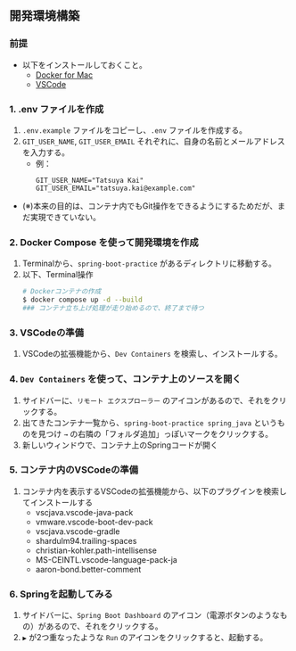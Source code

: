 ## 開発環境構築
### 前提
- 以下をインストールしておくこと。
  - [Docker for Mac](https://docs.docker.com/desktop/install/mac-install/)
  - [VSCode](https://code.visualstudio.com/download)

### 1. .env ファイルを作成
1. `.env.example` ファイルをコピーし、`.env` ファイルを作成する。
2. `GIT_USER_NAME`, `GIT_USER_EMAIL` それぞれに、自身の名前とメールアドレスを入力する。
    - 例：
      ```
      GIT_USER_NAME="Tatsuya Kai"
      GIT_USER_EMAIL="tatsuya.kai@example.com"
      ```
- (※)本来の目的は、コンテナ内でもGit操作をできるようにするためだが、まだ実現できていない。

### 2. Docker Compose を使って開発環境を作成
1. Terminalから、`spring-boot-practice` があるディレクトリに移動する。
2. 以下、Terminal操作
    ```bash
    # Dockerコンテナの作成
    $ docker compose up -d --build
    ### コンテナ立ち上げ処理が走り始めるので、終了まで待つ
    ```

### 3. VSCodeの準備
1. VSCodeの拡張機能から、`Dev Containers` を検索し、インストールする。

### 4. `Dev Containers` を使って、コンテナ上のソースを開く
1. サイドバーに、`リモート エクスプローラー` のアイコンがあるので、それをクリックする。
2. 出てきたコンテナ一覧から、`spring-boot-practice spring_java` というものを見つけ `→` の右隣の「フォルダ追加」っぽいマークをクリックする。
3. 新しいウィンドウで、コンテナ上のSpringコードが開く

### 5. コンテナ内のVSCodeの準備
1. コンテナ内を表示するVSCodeの拡張機能から、以下のプラグインを検索してインストールする
   - vscjava.vscode-java-pack
   - vmware.vscode-boot-dev-pack
   - vscjava.vscode-gradle
   - shardulm94.trailing-spaces
   - christian-kohler.path-intellisense
   - MS-CEINTL.vscode-language-pack-ja
   - aaron-bond.better-comment

### 6. Springを起動してみる
1. サイドバーに、`Spring Boot Dashboard` のアイコン（電源ボタンのようなもの）があるので、それをクリックする。
2. `▶️` が2つ重なったような `Run` のアイコンをクリックすると、起動する。